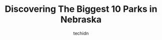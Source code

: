 ---
layout: ampstory
image: https://i0.wp.com/paketmu.com/wp-content/uploads/2023/06/bowling-lake-park-0-in-nebraska-1686370965.jpeg?resize=640,853
author: techidn
featured: false
description: Explore the diverse Park scene in Nebraska, home to an incredible selection of 10 establishments catering to every taste. Whether youre in search of iconic favorites or undiscovered treasur
title: Discovering The Biggest 10 Parks in Nebraska
cover:
   title: Discovering The Biggest 10 Parks in Nebraska
   subtitle: RICKPATE
   background: https://paketmu.com/wp-content/uploads/2023/06/bowling-lake-park-0-in-nebraska-1686370965.jpeg

pages: 
 - layout: thirds
   top: <h1>#1 Holmes Lake Park</h1>
   bottom: "<p>I love this park because my granddaughter loves everything about the outdoors. My wife, wearing Love is Better Than Kale tshirt also loves to walk around the perime</p>"
   background: https://paketmu.com/wp-content/uploads/2023/06/bowling-lake-park-1-in-nebraska-1686370968.jpeg
   backgroundblur: true
 - layout: thirds
   top: <h1>#2 Platte River State Park</h1>
   bottom: "<p>Absolutely a beautiful and wonderful place to go visit. We go every year and have stayed in most of the housing they have to offer. Horse back riding is a great thing to </p>"
   background: https://paketmu.com/wp-content/uploads/2023/06/bowling-lake-park-2-in-nebraska-1686370969.jpeg
   cta:
      link: https://paketmu.com/discovering-the-biggest-10-parks-in-nebraska/
      text: Discovering The Biggest 10 Parks in Nebraska
 - layout: thirds
   top: <h1>#3 Wildlife Safari Park</h1>
   bottom: "<p>My friend and visited the Wildlife Safari Park back in June and we had a really great time. The scenery at this park is so beautiful! We loved driving through and seeing </p>"
   background: https://paketmu.com/wp-content/uploads/2023/06/bowling-lake-park-3-in-nebraska-1686370969.jpeg
   cta:
      link: https://paketmu.com/discovering-the-biggest-10-parks-in-nebraska/
      text: Discovering The Biggest 10 Parks in Nebraska
 - layout: thirds
   top: <h1>#4 Cody Park</h1>
   bottom: "<p>1601 N Jeffers St, North Platte, NE 69101, United States</p>"
   background: https://images.unsplash.com/photo-1561679660-d00ee1e0dc8e?ixlib=rb-4.0.3&ixid=MnwxMjA3fDB8MHxwaG90by1wYWdlfHx8fGVufDB8fHx8&auto=format&fit=crop&w=640&h=853&q=80
   cta:
      link: https://paketmu.com/discovering-the-biggest-10-parks-in-nebraska/
      text: Discovering The Biggest 10 Parks in Nebraska
 - layout: thirds
   top: <h1>#5 Indian Cave State Park</h1>
   bottom: "<p>65296 720 Rd, Shubert, NE 68437, United States</p>"
   background: https://images.unsplash.com/photo-1534312527009-56c7016453e6?ixlib=rb-4.0.3&ixid=MnwxMjA3fDB8MHxwaG90by1wYWdlfHx8fGVufDB8fHx8&auto=format&fit=crop&w=640&h=853&q=80
   cta:
      link: https://paketmu.com/discovering-the-biggest-10-parks-in-nebraska/
      text: Discovering The Biggest 10 Parks in Nebraska
 - layout: thirds
   top: <h1>#6 Ponca State Park</h1>
   bottom: "<p>88090 Spur 26 E, Ponca, NE 68770, United States</p>"
   background: https://images.unsplash.com/photo-1553949345-eb786bb3f7ba?ixlib=rb-4.0.3&ixid=MnwxMjA3fDB8MHxwaG90by1wYWdlfHx8fGVufDB8fHx8&auto=format&fit=crop&w=640&h=853&q=80
   cta:
      link: https://paketmu.com/discovering-the-biggest-10-parks-in-nebraska/
      text: Discovering The Biggest 10 Parks in Nebraska
 - layout: thirds
   top: <h1>#7 Fort Robinson State Park</h1>
   bottom: "<p>Soldier Creek Rd & US Hwy 20, Crawford, NE 69339, United States</p>"
   background: https://images.unsplash.com/photo-1604871000636-074fa5117945?ixlib=rb-4.0.3&ixid=MnwxMjA3fDB8MHxwaG90by1wYWdlfHx8fGVufDB8fHx8&auto=format&fit=crop&w=640&h=853&q=80
   cta:
      link: https://paketmu.com/discovering-the-biggest-10-parks-in-nebraska/
      text: Discovering The Biggest 10 Parks in Nebraska
 - layout: thirds
   middle: Continue reading...
   background: https://images.unsplash.com/photo-1515405295579-ba7b45403062?ixlib=rb-4.0.3&ixid=MnwxMjA3fDB8MHxwaG90by1wYWdlfHx8fGVufDB8fHx8&auto=format&fit=crop&w=640&h=853&q=80
   cta:
      link: https://paketmu.com/discovering-the-biggest-10-parks-in-nebraska/
      text: Discovering The Biggest 10 Parks in Nebraska
      
---